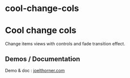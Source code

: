 # cool-change-cols

Cool change cols
==========
Change items views with controls and fade transition effect.

## Demos / Documentation
Demo & doc : [joelthorner.com](http://joelthorner.com/plugin/cool-change-cols)
